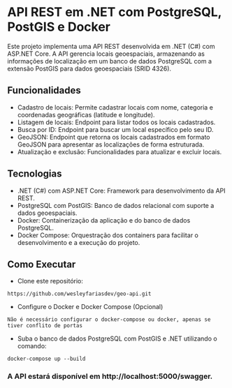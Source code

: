 # API REST em .NET com PostgreSQL, PostGIS e Docker
Este projeto implementa uma API REST desenvolvida em .NET (C#) com ASP.NET Core. A API gerencia locais geoespaciais, armazenando as informações de localização em um banco de dados PostgreSQL com a extensão PostGIS para dados geoespaciais (SRID 4326).

## Funcionalidades
- Cadastro de locais: Permite cadastrar locais com nome, categoria e coordenadas geográficas (latitude e longitude).
- Listagem de locais: Endpoint para listar todos os locais cadastrados.
- Busca por ID: Endpoint para buscar um local específico pelo seu ID.
- GeoJSON: Endpoint que retorna os locais cadastrados em formato GeoJSON para apresentar as localizações de forma estruturada.
- Atualização e exclusão: Funcionalidades para atualizar e excluir locais.

## Tecnologias
- .NET (C#) com ASP.NET Core: Framework para desenvolvimento da API REST.
- PostgreSQL com PostGIS: Banco de dados relacional com suporte a dados geoespaciais.
- Docker: Containerização da aplicação e do banco de dados PostgreSQL.
- Docker Compose: Orquestração dos containers para facilitar o desenvolvimento e a execução do projeto.

## Como Executar
- Clone este repositório:
```
https://github.com/wesleyfariasdev/geo-api.git
```

- Configure o Docker e Docker Compose (Opcional)
```
Não é necessário configurar o docker-compose ou docker, apenas se tiver conflito de portas
```

- Suba o banco de dados PostgreSQL com PostGIS e .NET utilizando o comando:
```
docker-compose up --build
```

###  A API estará disponível em http://localhost:5000/swagger.

